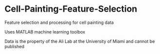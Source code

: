 # Cell-Painting-Feature-Selection
Feature selection and processing for cell painting data

Uses MATLAB machine learning toolbox

Data is the property of the Ali Lab at the University of Miami and cannot be published
